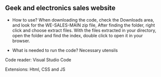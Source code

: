 ## Geek and electronics sales website

- How to use?
When downloading the code, check the Downloads area, and look for the WE-SALES-MAIN zip file, After finding the folder, right click and choose extract files.
With the files extracted in your directory, open the folder and find the index, double click to open it in your browser.

- What is needed to run the code?
Necessary utensils

Code reader:
Visual Studio Code

Extensions:
Html, CSS and JS
